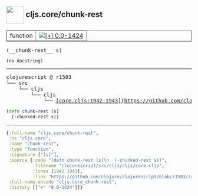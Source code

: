 ## <img width="48px" valign="middle" src="http://i.imgur.com/Hi20huC.png"> cljs.core/chunk-rest

 <table border="1">
<tr>
<td>function</td>
<td><a href="https://github.com/cljsinfo/api-refs/tree/0.0-1424"><img valign="middle" alt="[+] 0.0-1424" src="https://img.shields.io/badge/+-0.0--1424-lightgrey.svg"></a> </td>
</tr>
</table>

 <samp>
(__chunk-rest__ s)<br>
</samp>

```
(no docstring)
```

---

 <pre>
clojurescript @ r1503
└── src
    └── cljs
        └── cljs
            └── <ins>[core.cljs:1942-1943](https://github.com/clojure/clojurescript/blob/r1503/src/cljs/cljs/core.cljs#L1942-L1943)</ins>
</pre>

```clj
(defn chunk-rest [s]
  (-chunked-rest s))
```


---

```clj
{:full-name "cljs.core/chunk-rest",
 :ns "cljs.core",
 :name "chunk-rest",
 :type "function",
 :signature ["[s]"],
 :source {:code "(defn chunk-rest [s]\n  (-chunked-rest s))",
          :filename "clojurescript/src/cljs/cljs/core.cljs",
          :lines [1942 1943],
          :link "https://github.com/clojure/clojurescript/blob/r1503/src/cljs/cljs/core.cljs#L1942-L1943"},
 :full-name-encode "cljs.core_chunk-rest",
 :history [["+" "0.0-1424"]]}

```
